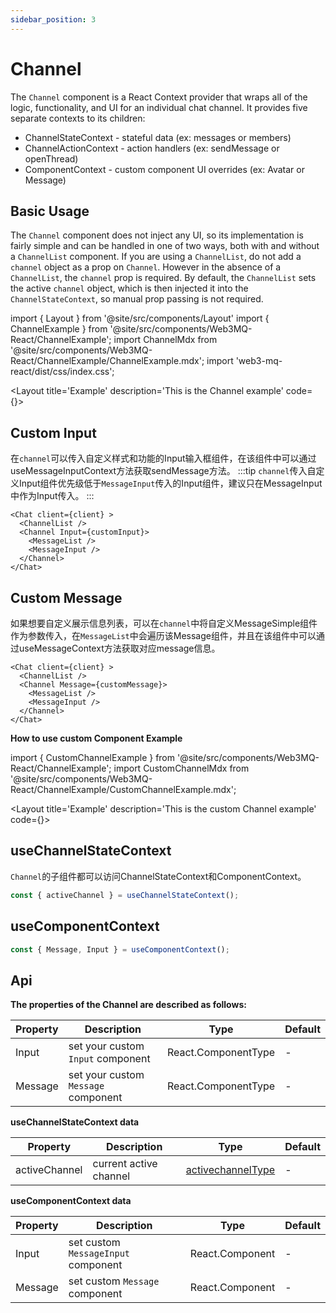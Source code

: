 ```yaml
---
sidebar_position: 3
---
```

# Channel

The `Channel` component is a React Context provider that wraps all of the logic, functionality, and UI for an individual chat channel. It provides five separate contexts to its children:

- ChannelStateContext - stateful data (ex: messages or members)
- ChannelActionContext - action handlers (ex: sendMessage or openThread)
- ComponentContext - custom component UI overrides (ex: Avatar or Message)

## Basic Usage

The `Channel` component does not inject any UI, so its implementation is fairly simple and can be handled in one of two ways, both with and without a `ChannelList` component. If you are using a `ChannelList`, do not add a `channel` object as a prop on `Channel`. However in the absence of a `ChannelList`, the `channel` prop is required. By default, the `ChannelList` sets the active `channel` object, which is then injected it into the `ChannelStateContext`, so manual prop passing is not required.

import { Layout } from '@site/src/components/Layout'
import { ChannelExample } from '@site/src/components/Web3MQ-React/ChannelExample';
import ChannelMdx from '@site/src/components/Web3MQ-React/ChannelExample/ChannelExample.mdx';
import 'web3-mq-react/dist/css/index.css';

<Layout
title='Example'
description='This is the Channel example'
code={<ChannelMdx />}>
<ChannelExample />
</Layout>


## Custom Input 
在`channel`可以传入自定义样式和功能的Input输入框组件，在该组件中可以通过useMessageInputContext方法获取sendMessage方法。
:::tip
  `channel`传入自定义Input组件优先级低于`MessageInput`传入的Input组件，建议只在MessageInput中作为Input传入。
:::
```tsx
<Chat client={client} >
  <ChannelList />
  <Channel Input={customInput}>
    <MessageList />
    <MessageInput />
  </Channel>
</Chat>
```
## Custom Message 
如果想要自定义展示信息列表，可以在`channel`中将自定义MessageSimple组件作为参数传入，在`MessageList`中会遍历该Message组件，并且在该组件中可以通过useMessageContext方法获取对应message信息。

```tsx
<Chat client={client} >
  <ChannelList />
  <Channel Message={customMessage}>
    <MessageList />
    <MessageInput />
  </Channel>
</Chat>
```

**How to use custom Component Example**

import { CustomChannelExample } from '@site/src/components/Web3MQ-React/ChannelExample';
import CustomChannelMdx from '@site/src/components/Web3MQ-React/ChannelExample/CustomChannelExample.mdx';

<Layout
title='Example'
description='This is the custom Channel example'
code={<CustomChannelMdx />}>
<CustomChannelExample />
</Layout>

## useChannelStateContext
`Channel`的子组件都可以访问ChannelStateContext和ComponentContext。
```ts
const { activeChannel } = useChannelStateContext();
```

## useComponentContext
```ts
const { Message, Input } = useComponentContext();
```

## Api

**The properties of the Channel are described as follows:**

| Property | Description                               | Type                                      | Default |
| -------- | ----------------------------------------- | ----------------------------------------- | ------- |
| Input    | set your custom `Input` component         | React.ComponentType                       |   -     |
| Message  | set your custom `Message` component       | React.ComponentType                       |   -     |

**useChannelStateContext data**

| Property      | Description               | Type                                                                  | Default |
| ------------- | ------------------------- | --------------------------------------------------------------------- | ------- |
| activeChannel | current active channel    | [activechannelType](/docs/Web3MQ-SDK/JS-SDK/types/#activechanneltype) |   -     |

**useComponentContext data**

| Property      | Description                            | Type              | Default |
| ------------- | -------------------------------------- | ----------------- | ------- |
| Input         | set custom `MessageInput` component    | React.Component   |   -     |
| Message       | set custom `Message` component         | React.Component   |   -     |